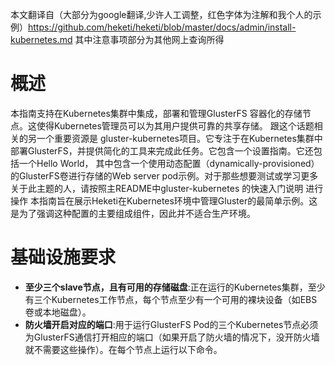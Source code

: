 本文翻译自（大部分为google翻译,少许人工调整，红色字体为注解和我个人的示例）https://github.com/heketi/heketi/blob/master/docs/admin/install-kubernetes.md
其中注意事项部分为其他网上查询所得

# 概述
本指南支持在Kubernetes集群中集成，部署和管理GlusterFS 容器化的存储节点。这使得Kubernetes管理员可以为其用户提供可靠的共享存储。
跟这个话题相关的另一个重要资源是 gluster-kubernetes项目。它专注于在Kubernetes集群中部署GlusterFS，并提供简化的工具来完成此任务。它包含一个设置指南。它还包括一个Hello World， 其中包含一个使用动态配置（dynamically-provisioned）的GlusterFS卷进行存储的Web server pod示例。对于那些想要测试或学习更多关于此主题的人，请按照主README中gluster-kubernetes 的快速入门说明 进行操作
本指南旨在展示Heketi在Kubernetes环境中管理Gluster的最简单示例。这是为了强调这种配置的主要组成组件，因此并不适合生产环境。

# 基础设施要求
- **至少三个slave节点，且有可用的存储磁盘**:正在运行的Kubernetes集群，至少有三个Kubernetes工作节点，每个节点至少有一个可用的裸块设备（如EBS卷或本地磁盘）。
- **防火墙开启对应的端口**:用于运行GlusterFS Pod的三个Kubernetes节点必须为GlusterFS通信打开相应的端口（如果开启了防火墙的情况下，没开防火墙就不需要这些操作）。在每个节点上运行以下命令。

